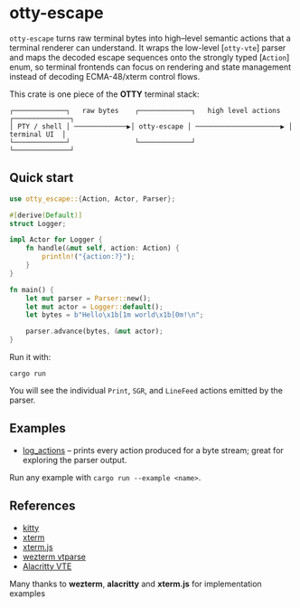 # otty-escape

`otty-escape` turns raw terminal bytes into high–level semantic actions that a
terminal renderer can understand. It wraps the low-level [`otty-vte`] parser and
maps the decoded escape sequences onto the strongly typed [`Action`] enum, so
terminal frontends can focus on rendering and state management instead of
decoding ECMA-48/xterm control flows.

This crate is one piece of the **OTTY** terminal stack:

```
┌─────────────┐   raw bytes    ┌─────────────┐   high level actions   ┌──────────────┐
│ PTY / shell │ ─────────────▶│ otty-escape │ ─────────────────────▶ │ terminal UI  │
└─────────────┘                └─────────────┘                        └──────────────┘
```

## Quick start

```rust
use otty_escape::{Action, Actor, Parser};

#[derive(Default)]
struct Logger;

impl Actor for Logger {
    fn handle(&mut self, action: Action) {
        println!("{action:?}");
    }
}

fn main() {
    let mut parser = Parser::new();
    let mut actor = Logger::default();
    let bytes = b"Hello\x1b[1m world\x1b[0m!\n";

    parser.advance(bytes, &mut actor);
}
```

Run it with:

```
cargo run
```

You will see the individual `Print`, `SGR`, and `LineFeed` actions emitted by
the parser.

## Examples

- [log_actions](./examples/log_actions.rs) – prints every action produced for a byte stream; great for
  exploring the parser output.

Run any example with `cargo run --example <name>`.

## References

- [kitty](https://sw.kovidgoyal.net/kitty)
- [xterm](https://invisible-island.net/xterm)
- [xterm.js](https://xtermjs.org/docs/api/vtfeatures)
- [wezterm vtparse](https://github.com/wezterm/wezterm/tree/main/vtparse)
- [Alacritty VTE](https://github.com/alacritty/vte)

Many thanks to **wezterm**, **alacritty** and **xterm.js** for implementation examples